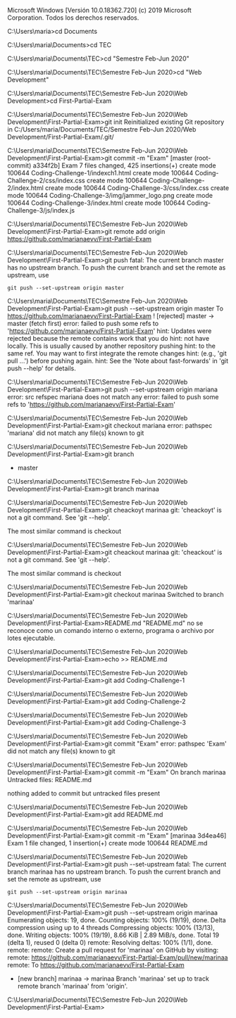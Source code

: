 Microsoft Windows [Versión 10.0.18362.720]
(c) 2019 Microsoft Corporation. Todos los derechos reservados.

C:\Users\maria>cd Documents

C:\Users\maria\Documents>cd TEC

C:\Users\maria\Documents\TEC>cd "Semestre Feb-Jun 2020"

C:\Users\maria\Documents\TEC\Semestre Feb-Jun 2020>cd "Web Development"

C:\Users\maria\Documents\TEC\Semestre Feb-Jun 2020\Web Development>cd First-Partial-Exam

C:\Users\maria\Documents\TEC\Semestre Feb-Jun 2020\Web Development\First-Partial-Exam>git init
Reinitialized existing Git repository in C:/Users/maria/Documents/TEC/Semestre Feb-Jun 2020/Web Development/First-Partial-Exam/.git/

C:\Users\maria\Documents\TEC\Semestre Feb-Jun 2020\Web Development\First-Partial-Exam>git commit -m "Exam"
[master (root-commit) a334f2b] Exam
 7 files changed, 425 insertions(+)
 create mode 100644 Coding-Challenge-1/indexch1.html
 create mode 100644 Coding-Challenge-2/css/index.css
 create mode 100644 Coding-Challenge-2/index.html
 create mode 100644 Coding-Challenge-3/css/index.css
 create mode 100644 Coding-Challenge-3/img/jammer_logo.png
 create mode 100644 Coding-Challenge-3/index.html
 create mode 100644 Coding-Challenge-3/js/index.js

C:\Users\maria\Documents\TEC\Semestre Feb-Jun 2020\Web Development\First-Partial-Exam>git remote add origin https://github.com/marianaevv/First-Partial-Exam

C:\Users\maria\Documents\TEC\Semestre Feb-Jun 2020\Web Development\First-Partial-Exam>git push
fatal: The current branch master has no upstream branch.
To push the current branch and set the remote as upstream, use

    git push --set-upstream origin master


C:\Users\maria\Documents\TEC\Semestre Feb-Jun 2020\Web Development\First-Partial-Exam>git push --set-upstream origin master
To https://github.com/marianaevv/First-Partial-Exam
 ! [rejected]        master -> master (fetch first)
error: failed to push some refs to 'https://github.com/marianaevv/First-Partial-Exam'
hint: Updates were rejected because the remote contains work that you do
hint: not have locally. This is usually caused by another repository pushing
hint: to the same ref. You may want to first integrate the remote changes
hint: (e.g., 'git pull ...') before pushing again.
hint: See the 'Note about fast-forwards' in 'git push --help' for details.

C:\Users\maria\Documents\TEC\Semestre Feb-Jun 2020\Web Development\First-Partial-Exam>git push --set-upstream origin mariana
error: src refspec mariana does not match any
error: failed to push some refs to 'https://github.com/marianaevv/First-Partial-Exam'

C:\Users\maria\Documents\TEC\Semestre Feb-Jun 2020\Web Development\First-Partial-Exam>git checkout mariana
error: pathspec 'mariana' did not match any file(s) known to git

C:\Users\maria\Documents\TEC\Semestre Feb-Jun 2020\Web Development\First-Partial-Exam>git branch
* master

C:\Users\maria\Documents\TEC\Semestre Feb-Jun 2020\Web Development\First-Partial-Exam>git branch marinaa

C:\Users\maria\Documents\TEC\Semestre Feb-Jun 2020\Web Development\First-Partial-Exam>git cheackoyt marinaa
git: 'cheackoyt' is not a git command. See 'git --help'.

The most similar command is
        checkout

C:\Users\maria\Documents\TEC\Semestre Feb-Jun 2020\Web Development\First-Partial-Exam>git cheackout marinaa
git: 'cheackout' is not a git command. See 'git --help'.

The most similar command is
        checkout

C:\Users\maria\Documents\TEC\Semestre Feb-Jun 2020\Web Development\First-Partial-Exam>git checkout marinaa
Switched to branch 'marinaa'

C:\Users\maria\Documents\TEC\Semestre Feb-Jun 2020\Web Development\First-Partial-Exam>README.md
"README.md" no se reconoce como un comando interno o externo,
programa o archivo por lotes ejecutable.

C:\Users\maria\Documents\TEC\Semestre Feb-Jun 2020\Web Development\First-Partial-Exam>echo >> README.md

C:\Users\maria\Documents\TEC\Semestre Feb-Jun 2020\Web Development\First-Partial-Exam>git add Coding-Challenge-1

C:\Users\maria\Documents\TEC\Semestre Feb-Jun 2020\Web Development\First-Partial-Exam>git add Coding-Challenge-2

C:\Users\maria\Documents\TEC\Semestre Feb-Jun 2020\Web Development\First-Partial-Exam>git add Coding-Challenge-3

C:\Users\maria\Documents\TEC\Semestre Feb-Jun 2020\Web Development\First-Partial-Exam>git commit "Exam"
error: pathspec 'Exam' did not match any file(s) known to git

C:\Users\maria\Documents\TEC\Semestre Feb-Jun 2020\Web Development\First-Partial-Exam>git commit -m "Exam"
On branch marinaa
Untracked files:
        README.md

nothing added to commit but untracked files present

C:\Users\maria\Documents\TEC\Semestre Feb-Jun 2020\Web Development\First-Partial-Exam>git add README.md

C:\Users\maria\Documents\TEC\Semestre Feb-Jun 2020\Web Development\First-Partial-Exam>git commit -m "Exam"
[marinaa 3d4ea46] Exam
 1 file changed, 1 insertion(+)
 create mode 100644 README.md

C:\Users\maria\Documents\TEC\Semestre Feb-Jun 2020\Web Development\First-Partial-Exam>git push --set-upstream
fatal: The current branch marinaa has no upstream branch.
To push the current branch and set the remote as upstream, use

    git push --set-upstream origin marinaa


C:\Users\maria\Documents\TEC\Semestre Feb-Jun 2020\Web Development\First-Partial-Exam>git push --set-upstream origin marinaa
Enumerating objects: 19, done.
Counting objects: 100% (19/19), done.
Delta compression using up to 4 threads
Compressing objects: 100% (13/13), done.
Writing objects: 100% (19/19), 8.66 KiB | 2.89 MiB/s, done.
Total 19 (delta 1), reused 0 (delta 0)
remote: Resolving deltas: 100% (1/1), done.
remote:
remote: Create a pull request for 'marinaa' on GitHub by visiting:
remote:      https://github.com/marianaevv/First-Partial-Exam/pull/new/marinaa
remote:
To https://github.com/marianaevv/First-Partial-Exam
 * [new branch]      marinaa -> marinaa
Branch 'marinaa' set up to track remote branch 'marinaa' from 'origin'.

C:\Users\maria\Documents\TEC\Semestre Feb-Jun 2020\Web Development\First-Partial-Exam>
